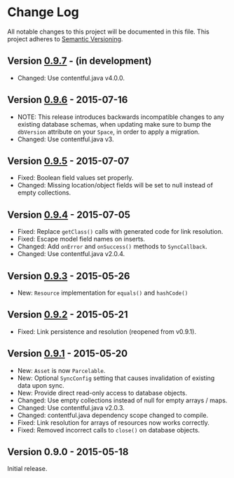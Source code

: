 # Change Log
All notable changes to this project will be documented in this file.
This project adheres to [Semantic Versioning](http://semver.org/).

## Version [0.9.7][unreleased] - (in development)
- Changed: Use contentful.java v4.0.0.

## Version [0.9.6] - 2015-07-16
- NOTE: This release introduces backwards incompatible changes to any existing database schemas, when updating make sure to bump the `dbVersion` attribute on your `Space`, in order to apply a migration. 
- Changed: Use contentful.java v3.

## Version [0.9.5] - 2015-07-07
- Fixed: Boolean field values set properly.
- Changed: Missing location/object fields will be set to null instead of empty collections.

## Version [0.9.4] - 2015-07-05
- Fixed: Replace `getClass()` calls with generated code for link resolution.
- Fixed: Escape model field names on inserts.
- Changed: Add `onError` and `onSuccess()` methods to `SyncCallback`.
- Changed: Use contentful.java v2.0.4.

## Version [0.9.3] - 2015-05-26
- New: `Resource` implementation for `equals()` and `hashCode()`

## Version [0.9.2] - 2015-05-21
- Fixed: Link persistence and resolution (reopened from v0.9.1).

## Version [0.9.1] - 2015-05-20
- New: `Asset` is now `Parcelable`.
- New: Optional `SyncConfig` setting that causes invalidation of existing data upon sync.
- New: Provide direct read-only access to database objects.
- Changed: Use empty collections instead of null for empty arrays / maps.
- Changed: Use contentful.java v2.0.3.
- Changed: contentful.java dependency scope changed to compile.
- Fixed: Link resolution for arrays of resources now works correctly.
- Fixed: Removed incorrect calls to `close()` on database objects.

## Version 0.9.0 - 2015-05-18
Initial release.
 
[unreleased]: https://github.com/contentful/vault/compare/vault-parent-0.9.6...HEAD
[0.9.6]: https://github.com/contentful/vault/compare/vault-parent-0.9.5...vault-parent-0.9.6
[0.9.5]: https://github.com/contentful/vault/compare/vault-parent-0.9.4...vault-parent-0.9.5
[0.9.4]: https://github.com/contentful/vault/compare/vault-parent-0.9.3...vault-parent-0.9.4
[0.9.3]: https://github.com/contentful/vault/compare/v0.9.2...vault-parent-0.9.3
[0.9.2]: https://github.com/contentful/vault/compare/v0.9.1...v0.9.2
[0.9.1]: https://github.com/contentful/vault/compare/v0.9.0...v0.9.1
